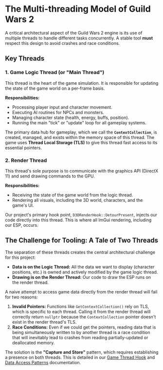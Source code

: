 # The Multi-threading Model of Guild Wars 2

A critical architectural aspect of the Guild Wars 2 engine is its use of multiple threads to handle different tasks concurrently. A stable tool **must** respect this design to avoid crashes and race conditions.

## Key Threads

### 1. Game Logic Thread (or "Main Thread")
This thread is the heart of the game simulation. It is responsible for updating the state of the game world on a per-frame basis.

**Responsibilities:**
- Processing player input and character movement.
- Executing AI routines for NPCs and monsters.
- Managing character state (health, energy, buffs, position).
- Running the main "tick" or "update" loop for all gameplay systems.

The primary data hub for gameplay, which we call the **`ContextCollection`**, is created, managed, and exists within the memory space of this thread. The game uses **Thread Local Storage (TLS)** to give this thread fast access to its essential pointers.

### 2. Render Thread
This thread's sole purpose is to communicate with the graphics API (DirectX 11) and send drawing commands to the GPU.

**Responsibilities:**
- Receiving the state of the game world from the logic thread.
- Rendering all visuals, including the 3D world, characters, and the game's UI.

Our project's primary hook point, `D3DRenderHook::DetourPresent`, injects our code directly into this thread. This is where all ImGui rendering, including our ESP, occurs.

## The Challenge for Tooling: A Tale of Two Threads

The separation of these threads creates the central architectural challenge for this project:

- **Data is on the Logic Thread:** All the data we want to display (character positions, etc.) is owned and actively modified by the game logic thread.
- **Drawing is on the Render Thread:** Our code to draw the ESP runs on the render thread.

A naive attempt to access game data directly from the render thread will fail for two reasons:
1.  **Invalid Pointers:** Functions like `GetContextCollection()` rely on TLS, which is specific to each thread. Calling it from the render thread will correctly return `nullptr` because the `ContextCollection` pointer doesn't exist in the render thread's TLS.
2.  **Race Conditions:** Even if we could get the pointers, reading data that is being simultaneously written to by another thread is a race condition that will inevitably lead to crashes from reading partially-updated or deallocated memory.

The solution is the **"Capture and Store"** pattern, which requires establishing a presence on both threads. This is detailed in our [Game Thread Hook](./../engine_internals/game-thread-hook.md) and [Data Access Patterns](./../engine_internals/data-access-patterns.md) documentation.